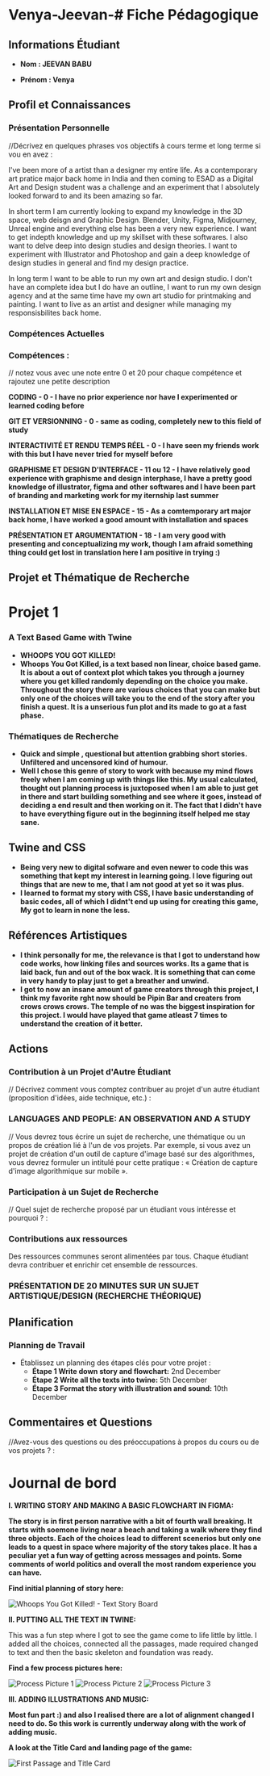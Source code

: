 # Venya-Jeevan-# Fiche Pédagogique

## Informations Étudiant

- **Nom : JEEVAN BABU**   

- **Prénom : Venya**   

  

## Profil et Connaissances

### Présentation Personnelle

//Décrivez en quelques phrases vos objectifs à cours terme et long terme si vou en avez : 

I've been more of a artist than a designer my entire life. As a contemporary art pratice major back home in India and then coming to ESAD as a Digital Art and Design student was a challenge and an experiment that I absolutely looked forward to and its been amazing so far. 

In short term I am currently looking to expand my knowledge in the 3D space, web deisgn and Graphic Design. Blender, Unity, Figma, Midjourney, Unreal engine and everything else has been a very new experience. I want to get indepth knowledge and up my skillset with these softwares. I also want to delve deep into design studies and design theories. I want to experiment with Illustrator and Photoshop and gain a deep knowledge of design studies in general and find my design practice. 

In long term I want to be able to run my own art and design studio. I don't have an complete idea but I do have an outline, I want to run my own design agency and at the same time have my own art studio for printmaking and painting. I want to live as an artist and designer while managing my responsisbilites back home. 

### Compétences Actuelles

### Compétences :

// notez vous avec une note entre 0 et 20 pour chaque compétence et rajoutez une petite description 

**CODING - 0 - I have no prior experience nor have I experimented or learned coding before**

**GIT ET VERSIONNING - 0 - same as coding, completely new to this field of study**

**INTERACTIVITÉ ET RENDU TEMPS RÉEL - 0 - I have seen my friends work with this but I have never tried for myself before**

**GRAPHISME ET DESIGN D'INTERFACE - 11 ou 12 - I have relatively good experience with graphisme and design interphase, I have a pretty good knowledge of illustrator, figma and other softwares and I have been part of branding and marketing work for my iternship last summer**

**INSTALLATION ET MISE EN ESPACE - 15 - As a comtemporary art major back home, I have worked a good amount with installation and spaces**

**PRÉSENTATION ET ARGUMENTATION - 18 - I am very good with presenting and conceptualizing my work, though I am afraid something thing could get lost in translation here I am positive in trying :)**



## Projet et Thématique de Recherche

# Projet 1

### A Text Based Game with Twine

- **WHOOPS YOU GOT KILLED!**   
- **Whoops You Got Killed, is a text based non linear, choice based game. It is about a out of context plot which takes you through a journey where you get killed randomly depending on the choice you make. Throughout the story there are various choices that you can make but only one of the choices will take you to the end of the story after you finish a quest. It is a unserious fun plot and its made to go at a fast phase.** 

### Thématiques de Recherche

- **Quick and simple , questional but attention grabbing short stories. Unfiltered and uncensored kind of humour.**   
- **Well I chose this genre of story to work with because my mind flows freely when I am coming up with things like this. My usual calculated, thought out planning process is juxtoposed when I am able to just get in there and start building something and see where it goes, instead of deciding a end result and then working on it. The fact that I didn't have to have everything figure out in the beginning itself helped me stay sane.** 

## Twine and CSS

- **Being very new to digital sofware and even newer to code this was something that kept my interest in learning going. I love figuring out things that are new to me, that I am not good at yet so it was plus.**   
- **I learned to format my story with CSS, I have basic understanding of basic codes, all of which I didnt't end up using for creating this game, My got to learn in none the less.** 

## Références Artistiques

- **I think personally for me, the relevance is that I got to understand how code works, how linking files and sources works. Its a game that is laid back, fun and out of the box wack. It is something that can come in very handy to play just to get a breather and unwind.**   
- **I got to now an insane amount of game creators through this project, I think my favorite rght now should be Pipin Bar and creaters from crows crows crows. The temple of no was the biggest inspiration for this project. I would have played that game atleast 7 times to understand the creation of it better.** 





## Actions

### Contribution à un Projet d'Autre Étudiant

// Décrivez comment vous comptez contribuer au projet d'un autre étudiant (proposition d'idées, aide technique, etc.) : 

### **LANGUAGES AND PEOPLE: AN OBSERVATION AND A STUDY**
// Vous devrez tous écrire un sujet de recherche, une thématique ou un propos de création lié à l'un de vos projets. Par exemple, si vous avez un projet de création d'un outil de capture d'image basé sur des algorithmes, vous devrez formuler un intitulé pour cette pratique : « Création de capture d'image algorithmique sur mobile ».

### Participation à un Sujet de Recherche

// Quel sujet de recherche proposé par un étudiant vous intéresse et pourquoi ? : 

### Contributions aux ressources

Des ressources communes seront alimentées par tous. Chaque étudiant devra contribuer et enrichir cet ensemble de ressources.

### **PRÉSENTATION DE 20 MINUTES SUR UN SUJET ARTISTIQUE/DESIGN (RECHERCHE THÉORIQUE)**



## Planification

### Planning de Travail

- Établissez un planning des étapes clés pour votre projet :
  - **Étape 1 Write down story and flowchart:** 2nd December
  - **Étape 2 Write all the texts into twine:** 5th December
  - **Étape 3 Format the story with illustration and sound:** 10th December  



## Commentaires et Questions

//Avez-vous des questions ou des préoccupations à propos du cours ou de vos projets ? : 





# Journal de bord


**I. WRITING STORY AND MAKING A BASIC FLOWCHART IN FIGMA:**

**The story is in first person narrative with a bit of fourth wall breaking. It starts with soemone living near a beach and taking a walk where they find three objects. Each of the choices lead to different scenerios but only one leads to a quest in space where majority of the story takes place. It has a peculiar yet a fun way of getting across messages and points. Some comments of world politics and overall the most random experience you can have.**

**Find initial planning of story here:**

![Whoops You Got Killed! - Text Story Board](https://github.com/user-attachments/assets/f9a3da28-6afe-4378-a293-5d7b5c74a157)

**II. PUTTING ALL THE TEXT IN TWINE:**

This was a fun step where I got to see the game come to life little by little. I added all the choices, connected all the passages, made required changed to text and then the basic skeleton and foundation was ready. 

**Find a few process pictures here:**

![Process Picture 1](https://github.com/user-attachments/assets/e0d65440-257f-48bd-aac9-b706a7cb5c59)
![Process Picture 2](https://github.com/user-attachments/assets/5fb5bcf8-2f96-4706-a4c2-fb50bd7f6c53)
![Process Picture 3](https://github.com/user-attachments/assets/16be8e84-89fc-4394-a5f6-0996805e9a62)

**III. ADDING ILLUSTRATIONS AND MUSIC:**

**Most fun part :) and also I realised there are a lot of alignment changed I need to do. So this work is currently underway along with the work of adding music.**

**A look at the Title Card and landing page of the game:**

![First Passage and Title Card](https://github.com/user-attachments/assets/4fa2ca88-9e9a-40c8-9ef5-f53ac39d6693)








